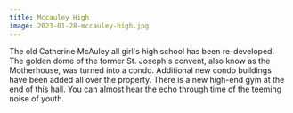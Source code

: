 ```yaml
---
title: Mccauley High
image: 2023-01-28-mccauley-high.jpg
---
```


The old Catherine McAuley all girl's high school has been re-developed. The
golden dome of the former St. Joseph's convent, also know as the Motherhouse,
was turned into a condo. Additional new condo buildings have been added all over
the property. There is a new high-end gym at the end of this hall. You can
almost hear the echo through time of the teeming noise of youth.

<!--more-->
